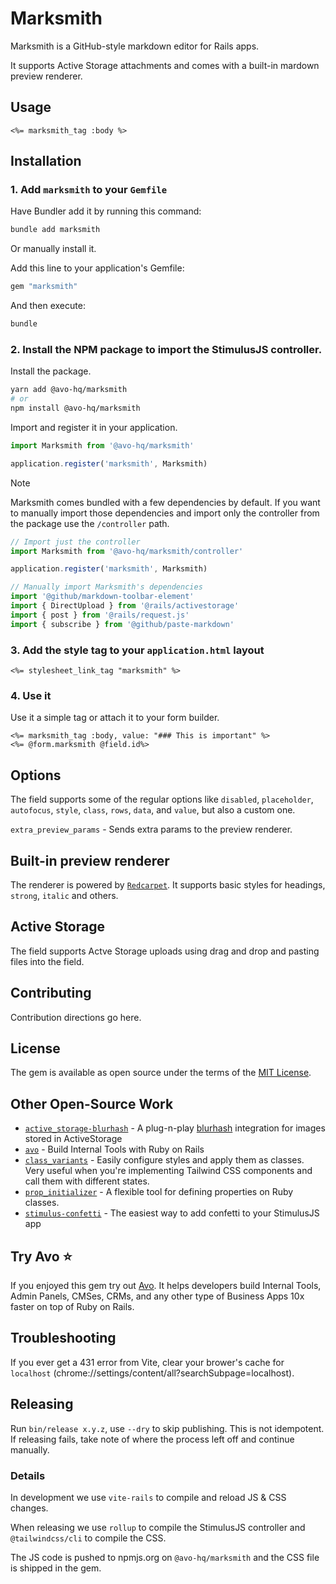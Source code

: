 # Marksmith

Marksmith is a GitHub-style markdown editor for Rails apps.

It supports Active Storage attachments and comes with a built-in mardown preview renderer.

## Usage

```erb
<%= marksmith_tag :body %>
```

## Installation

### 1. Add `marksmith` to your `Gemfile`

Have Bundler add it by running this command:

```bash
bundle add marksmith
```

Or manually install it.

Add this line to your application's Gemfile:

```ruby
gem "marksmith"
```

And then execute:

```bash
bundle
```


### 2. Install the NPM package to import the StimulusJS controller.

Install the package.

```bash
yarn add @avo-hq/marksmith
# or
npm install @avo-hq/marksmith
```

Import and register it in your application.

```js
import Marksmith from '@avo-hq/marksmith'

application.register('marksmith', Marksmith)
```

> [!NOTE]
> Marksmith comes bundled with a few dependencies by default.
> If you want to manually import those dependencies and import only the controller from the package use the `/controller` path.

```js
// Import just the controller
import Marksmith from '@avo-hq/marksmith/controller'

application.register('marksmith', Marksmith)

// Manually import Marksmith's dependencies
import '@github/markdown-toolbar-element'
import { DirectUpload } from '@rails/activestorage'
import { post } from '@rails/request.js'
import { subscribe } from '@github/paste-markdown'
```

### 3. Add the style tag to your `application.html` layout

```erb
<%= stylesheet_link_tag "marksmith" %>
```

### 4. Use it

Use it a simple tag or attach it to your form builder.

```erb
<%= marksmith_tag :body, value: "### This is important" %>
<%= @form.marksmith @field.id%>
```

## Options

The field supports some of the regular options like `disabled`, `placeholder`, `autofocus`, `style`, `class`, `rows`, `data`, and `value`, but also a custom one.

`extra_preview_params` - Sends extra params to the preview renderer.

## Built-in preview renderer

The renderer is powered by [`Redcarpet`](https://github.com/vmg/redcarpet).
It supports basic styles for headings, `strong`, `italic` and others.

## Active Storage

The field supports Actve Storage uploads using drag and drop and pasting files into the field.

## Contributing

Contribution directions go here.

## License
The gem is available as open source under the terms of the [MIT License](https://opensource.org/licenses/MIT).

## Other Open-Source Work

- [`active_storage-blurhash`](https://github.com/avo-hq/active_storage-blurhash) - A plug-n-play [blurhash](https://blurha.sh/) integration for images stored in ActiveStorage
- [`avo`](https://github.com/avo-hq/avo) - Build Internal Tools with Ruby on Rails
- [`class_variants`](https://github.com/avo-hq/class_variants) - Easily configure styles and apply them as classes. Very useful when you're implementing Tailwind CSS components and call them with different states.
- [`prop_initializer`](https://github.com/avo-hq/prop_initializer) - A flexible tool for defining properties on Ruby classes.
- [`stimulus-confetti`](https://github.com/avo-hq/stimulus-confetti) - The easiest way to add confetti to your StimulusJS app

## Try Avo ⭐️

If you enjoyed this gem try out [Avo](https://github.com/avo-hq/avo). It helps developers build Internal Tools, Admin Panels, CMSes, CRMs, and any other type of Business Apps 10x faster on top of Ruby on Rails.

## Troubleshooting

If you ever get a 431 error from Vite, clear your brower's cache for `localhost` (chrome://settings/content/all?searchSubpage=localhost).

## Releasing

Run `bin/release x.y.z`, use `--dry` to skip publishing. This is not idempotent. If releasing fails, take note of where the process left off and continue manually.

### Details

In development we use `vite-rails` to compile and reload JS & CSS changes.

When releasing we use `rollup` to compile the StimulusJS controller and `@tailwindcss/cli` to compile the CSS.

The JS code is pushed to npmjs.org on `@avo-hq/marksmith` and the CSS file is shipped in the gem.
